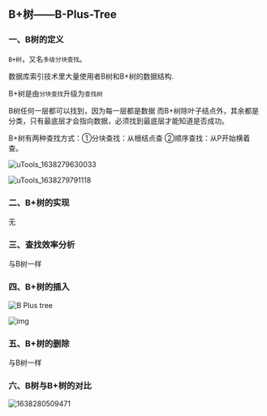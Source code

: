 ## B+树——B-Plus-Tree

### 一、B树的定义

`B+树`，又名`多级分块查找`。

数据库索引技术里大量使用者B树和B+树的数据结构.

B+树是由`分块查找`升级为`查找树`

B树任何一层都可以找到，因为每一层都是数据
而B+树除叶子结点外，其余都是分类，只有最底层才会指向数据，必须找到最底层才能知道是否成功。

B+树有两种查找方式：①分块查找：从根结点查 ②顺序查找：从P开始横着查。

![uTools_1638279630033](F:\408数据结构\图片\uTools_1638279630033.png)

![uTools_1638279791118](F:\408数据结构\图片\uTools_1638279791118.png)

### 二、B+树的实现

无

### 三、查找效率分析

与B树一样

### 四、B+树的插入

![B Plus tree](https://images0.cnblogs.com/blog/94031/201403/290050048129679.png)

![img](https://files.cnblogs.com/yangecnu/Bplustreebuild.gif)

### 五、B+树的删除

与B树一样

### 六、B树与B+树的对比

![1638280509471](F:\408数据结构\图片\1638280509471.jpg)

